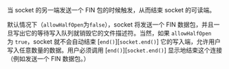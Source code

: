 <!-- YAML
added: v0.1.90
-->

当 socket 的另一端发送一个 FIN 包的时候触发，从而结束 socket 的可读端。

默认情况下（`allowHalfOpen`为`false`），socket 将发送一个 FIN 数据包，并且一旦写出它的等待写入队列就销毁它的文件描述符。当然，如果 `allowHalfOpen` 为 `true`，socket 就不会自动结束 [`end()`][`socket.end()`] 它的写入端，允许用户写入任意数量的数据。用户必须调用 [`end()`][`socket.end()`] 显示地结束这个连接（例如发送一个 FIN 数据包。）
